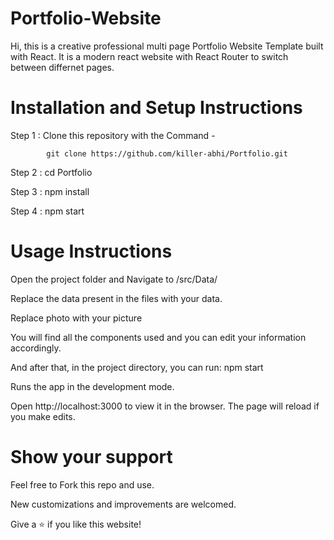 # Portfolio-Website
Hi, this is a creative professional multi page Portfolio Website Template built with React. It is a modern react website with React Router to switch between differnet pages.

# Installation and Setup Instructions
  Step 1 : Clone this repository with the Command -
  
            git clone https://github.com/killer-abhi/Portfolio.git
  
  Step 2 : cd Portfolio
  
  Step 3 : npm install
  
  Step 4 : npm start

# Usage Instructions
  
  Open the project folder and Navigate to /src/Data/ 
  
  Replace the data present in the files with your data.
  
  Replace photo with your picture
  
  You will find all the components used and you can edit your information accordingly.

And after that, in the project directory, you can run: npm start

Runs the app in the development mode.

Open http://localhost:3000 to view it in the browser. The page will reload if you make edits.

# Show your support

Feel free to Fork this repo and use.

New customizations and improvements are welcomed.

Give a ⭐ if you like this website!
